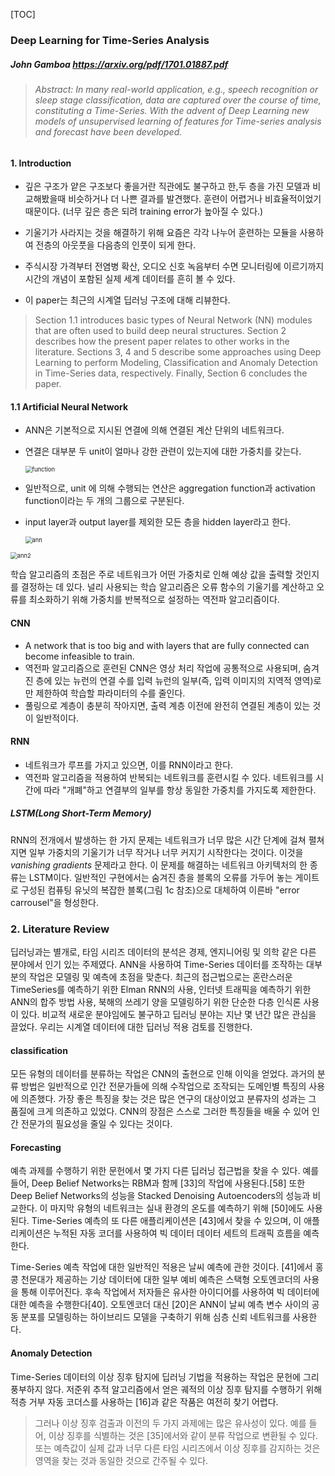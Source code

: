[TOC]



### Deep Learning for Time-Series Analysis

##### John Gamboa https://arxiv.org/pdf/1701.01887.pdf

> ###### Abstract: In many real-world application, e.g., speech recognition or sleep stage classification, data are captured over the course of time, constituting a Time-Series. With the advent of Deep Learning new models of unsupervised learning of features for Time-series analysis and forecast have been developed.





#### 1. Introduction

- 깊은 구조가 얕은 구조보다 좋을거란 직관에도 불구하고 한,두 층을 가진 모델과 비교해봤을때 비슷하거나 더 나쁜 결과를 발견했다. 훈련이 어렵거나 비효율적이었기 때문이다. (너무 깊은 층은  되려 training error가 높아질 수 있다.)

- 기울기가 사라지는 것을 해결하기 위해 요즘은  각각 나누어 훈련하는 모듈을 사용하여 전층의 아웃풋을 다음층의 인풋이 되게 한다.

- 주식시장 가격부터 전염병 확산, 오디오 신호 녹음부터 수면 모니터링에 이르기까지  시간의 개념이 포함된 실제 세계 데이터를 흔히 볼 수 있다.
- 이 paper는 최근의 시계열 딥러닝 구조에 대해 리뷰한다. 

> Section 1.1 introduces basic types of Neural Network (NN) modules that are often used to build deep neural structures. Section 2 describes how the present paper relates to other works in the literature. Sections 3, 4 and 5 describe some approaches using Deep Learning to perform Modeling, Classification and Anomaly Detection in Time-Series data, respectively. Finally, Section 6 concludes the paper.



#### 1.1 Artificial Neural Network

- ANN은 기본적으로 지시된 연결에 의해 연결된 계산 단위의 네트워크다.

- 연결은 대부분 두 unit이 얼마나 강한 관련이 있는지에 대한 가중치를 갖는다. 

  

  <img src="C:\Users\chlgy\Documents\papers\image\function.png" alt="function" style="zoom: 67%;" />

- 일반적으로, unit 에 의해 수행되는 연산은 aggregation function과 activation function이라는 두 개의 그룹으로 구분된다.

- input layer과 output layer를 제외한 모든 층을 hidden layer라고 한다.

  <img src="C:\Users\chlgy\Documents\papers\image\ann.png" alt="ann" style="zoom:67%;" />

<img src="C:\Users\chlgy\Documents\papers\image\ann2.png" alt="ann2" style="zoom:67%;" />



학습 알고리즘의 초점은 주로 네트워크가 어떤 가중치로 인해 예상 값을 출력할 것인지를 결정하는 데 있다. 널리 사용되는 학습 알고리즘은 오류 함수의 기울기를 계산하고 오류를 최소화하기 위해 가중치를 반복적으로 설정하는 역전파 알고리즘이다.

#### CNN

- A network that is too big and with layers that are fully connected can become infeasible to train.
- 역전파 알고리즘으로 훈련된 CNN은 영상 처리 작업에 공통적으로 사용되며, 숨겨진 층에 있는 뉴런의 연결 수를 입력 뉴런의 일부(즉, 입력 이미지의 지역적 영역)로만 제한하여 학습할 파라미터의 수를 줄인다.
- 풀링으로 계층이 충분히 작아지면, 출력 계층 이전에 완전히 연결된 계층이 있는 것이 일반적이다.



#### RNN

- 네트워크가 루프를 가지고 있으면, 이를 RNN이라고 한다.
- 역전파 알고리즘을 적용하여 반복되는 네트워크를 훈련시킬 수 있다. 네트워크를 시간에 따라 "개폐"하고 연결부의 일부를 항상 동일한 가중치를 가지도록 제한한다.

##### LSTM(Long Short-Term Memory)

RNN의 전개에서 발생하는 한 가지 문제는 네트워크가 너무 많은 시간 단계에 걸쳐 펼쳐지면 일부 가중치의 기울기가 너무 작거나 너무 커지기 시작한다는 것이다. 이것을 *vanishing gradients* 문제라고 한다. 이 문제를 해결하는 네트워크 아키텍처의 한 종류는 LSTM이다. 일반적인 구현에서는 숨겨진 층을 블록의 오류를 가두어 놓는 게이트로 구성된 컴퓨팅 유닛의 복잡한 블록(그림 1c 참조)으로 대체하여 이른바 "error carrousel"을 형성한다.



### 2. Literature Review

딥러닝과는 별개로, 타임 시리즈 데이터의 분석은 경제, 엔지니어링 및 의학 같은 다른 분야에서 인기 있는 주제였다. ANN을 사용하여 Time-Series 데이터를 조작하는 대부분의 작업은 모델링 및 예측에 초점을 맞춘다. 최근의 접근법으로는 혼란스러운 TimeSeries를 예측하기 위한 Elman RNN의 사용, 인터넷 트래픽을 예측하기 위한 ANN의 합주 방법 사용, 북해의 쓰레기 양을 모델링하기 위한 단순한 다층 인식론 사용이 있다. 비교적 새로운 분야임에도 불구하고 딥러닝 분야는 지난 몇 년간 많은 관심을 끌었다.  우리는 시계열 데이터에 대한 딥러닝 적용 검토를 진행한다.

#### classification

모든 유형의 데이터를 분류하는 작업은 CNN의 출현으로 인해 이익을 얻었다. 과거의 분류 방법은 일반적으로 인간 전문가들에 의해 수작업으로 조작되는 도메인별 특징의 사용에 의존했다. 가장 좋은 특징을 찾는 것은 많은 연구의 대상이었고 분류자의 성과는 그 품질에 크게 의존하고 있었다. CNN의 장점은 스스로 그러한 특징들을 배울 수 있어 인간 전문가의 필요성을 줄일 수 있다는 것이다.

 

#### Forecasting

예측 과제를 수행하기 위한 문헌에서 몇 가지 다른 딥러닝 접근법을 찾을 수 있다. 예를 들어, Deep Belief Networks는 RBM과 함께 [33]의 작업에 사용된다.[58] 또한 Deep Belief Networks의 성능을 Stacked Denoising Autoencoders의 성능과 비교한다. 이 마지막 유형의 네트워크는 실내 환경의 온도를 예측하기 위해 [50]에도 사용된다. Time-Series 예측의 또 다른 애플리케이션은 [43]에서 찾을 수 있으며, 이 애플리케이션은 누적된 자동 코더를 사용하여 빅 데이터 데이터 세트의 트래픽 흐름을 예측한다.

Time-Series 예측 작업에 대한 일반적인 적용은 날씨 예측에 관한 것이다. [41]에서 홍콩 천문대가 제공하는 기상 데이터에 대한 일부 예비 예측은 스택형 오토엔코더의 사용을 통해 이루어진다. 후속 작업에서 저자들은 유사한 아이디어를 사용하여 빅 데이터에 대한 예측을 수행한다[40]. 오토엔코더 대신 [20]은 ANN이 날씨 예측 변수 사이의 공동 분포를 모델링하는 하이브리드 모델을 구축하기 위해 심층 신뢰 네트워크를 사용한다.



#### Anomaly Detection

Time-Series 데이터의 이상 징후 탐지에 딥러닝 기법을 적용하는 작업은 문헌에 그리 풍부하지 않다. 저준위 추적 알고리즘에서 얻은 궤적의 이상 징후 탐지를 수행하기 위해 적층 거부 자동 코더스를 사용하는 [16]과 같은 작품은 여전히 찾기 어렵다.



> 그러나 이상 징후 검출과 이전의 두 가지 과제에는 많은 유사성이 있다. 예를 들어, 이상 징후를 식별하는 것은 [35]에서와 같이 분류 작업으로 변환될 수 있다. 또는 예측값이 실제 값과 너무 다른 타임 시리즈에서 이상 징후를 감지하는 것은 영역을 찾는 것과 동일한 것으로 간주될 수 있다.

